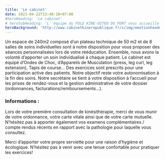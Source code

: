 ```yaml
---
title: 'Le cabinet'
date: 2023-04-22T13:48:18+07:00
#heroHeading: 'Le cabinet'
# heroSubHeading: 'L''équipe du POLE KINE-OSTEO DU PORT vous accueille du lundi au vendredi, sur RDV, pour prendre en charge votre rééducation.'
heroBackground: 'http://www.cabinetkinerepublique.fr/s/img/emotionheader5620394.png?1588682237.920px.341px'
---
```


Un espace de 240m2 composé d’un plateau technique de 50 m2 et de 8 salles de soins individuelles sont à notre disposition pour vous proposer des séances personnalisées lors de votre rééducation. Ensemble, nous avons la volonté d’apporter un soin individualisé à chaque patient. 
Le cabinet est équipé d’Ondes de Choc, d’Appareils de Musculation (press, leg curl, leg extension), Tapis de course…
Des exercices sont prescrits pour une participation active des patients. Notre objectif reste votre autonomisation à la fin des soins.
Notre secrétaire se tient à votre disposition à l’accueil pour les prises de rendez-vous et la gestion administrative de votre dossier (ordonnances, facturations/remboursements…).

### Informations :

Lors de votre première consultation de kinésithérapie, merci de vous munir de votre ordonnance, votre carte vitale ainsi que de votre carte mutuelle. N’hésitez pas à apporter également vos examens complémentaires / compte rendus récents en rapport avec la pathologie pour laquelle vous consultez.

Merci d’apporter votre propre serviette pour une raison d’hygiène et écologique. N’hésitez pas à venir avec une tenue confortable pour pratiquer les exercices!